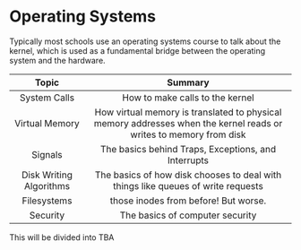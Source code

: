 # Operating Systems 

Typically most schools use an operating systems course to talk about the kernel, which is used as a fundamental bridge between the operating system and the hardware. 


| Topic | Summary |  
|:-------------:|:-----:|
| System Calls | How to make calls to the kernel |  
| Virtual Memory  | How virtual memory is translated to physical memory addresses when the kernel reads or writes to memory from disk |
| Signals  | The basics behind Traps, Exceptions, and Interrupts |  
| Disk Writing Algorithms | The basics of how disk chooses to deal with things like queues of  write requests  |
| Filesystems | those inodes from before! But worse. |
| Security | The basics of computer security |



This will be divided into TBA
